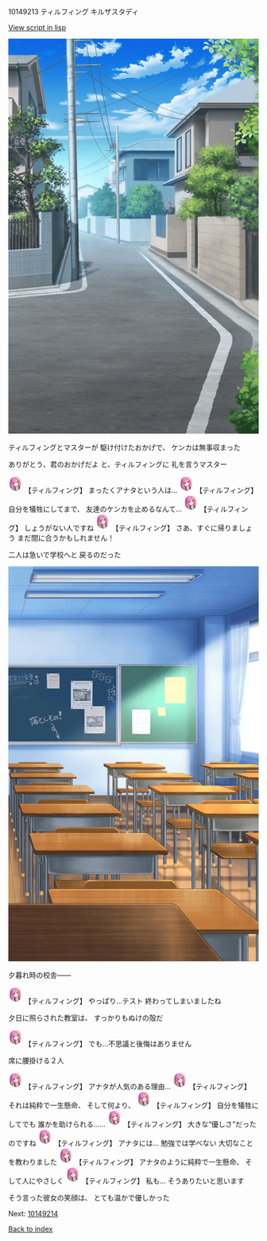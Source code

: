 10149213 ティルフィング キルザスタディ

[View script in lisp](../scripts/10149213.txt)

![schoolroad_afternoon.png](../images/backgrounds/schoolroad_afternoon.png)

ティルフィングとマスターが
駆け付けたおかげで、
ケンカは無事収まった

ありがとう、君のおかげだよ
と、ティルフィングに
礼を言うマスター

<img src="../images/units/101491.png" alt="101491.png" height="34"/>
【ティルフィング】
まったくアナタという人は…

<img src="../images/units/101491.png" alt="101491.png" height="34"/>
【ティルフィング】
自分を犠牲にしてまで、
友達のケンカを止めるなんて…

<img src="../images/units/101491.png" alt="101491.png" height="34"/>
【ティルフィング】
しょうがない人ですね

<img src="../images/units/101491.png" alt="101491.png" height="34"/>
【ティルフィング】
さあ、すぐに帰りましょう
まだ間に合うかもしれません！

二人は急いで学校へと
戻るのだった

![classroom02_afternoon.png](../images/backgrounds/classroom02_afternoon.png)

夕暮れ時の校舎――

<img src="../images/units/101491.png" alt="101491.png" height="34"/>
【ティルフィング】
やっぱり…テスト
終わってしまいましたね

夕日に照らされた教室は、
すっかりもぬけの殻だ

<img src="../images/units/101491.png" alt="101491.png" height="34"/>
【ティルフィング】
でも…不思議と後悔はありません

席に腰掛ける２人

<img src="../images/units/101491.png" alt="101491.png" height="34"/>
【ティルフィング】
アナタが人気のある理由…

<img src="../images/units/101491.png" alt="101491.png" height="34"/>
【ティルフィング】
それは純粋で一生懸命、
そして何より、

<img src="../images/units/101491.png" alt="101491.png" height="34"/>
【ティルフィング】
自分を犠牲にしてでも
誰かを助けられる……

<img src="../images/units/101491.png" alt="101491.png" height="34"/>
【ティルフィング】
大きな“優しさ”だったのですね

<img src="../images/units/101491.png" alt="101491.png" height="34"/>
【ティルフィング】
アナタには…
勉強では学べない
大切なことを教わりました

<img src="../images/units/101491.png" alt="101491.png" height="34"/>
【ティルフィング】
アナタのように純粋で一生懸命、
そして人にやさしく

<img src="../images/units/101491.png" alt="101491.png" height="34"/>
【ティルフィング】
私も…
そうありたいと思います

そう言った彼女の笑顔は、
とても温かで優しかった


Next: [10149214](10149214.md)

[Back to index](index.md)
